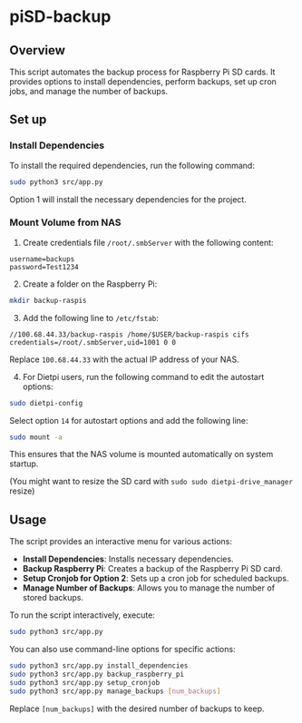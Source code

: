 # piSD-backup

## Overview

This script automates the backup process for Raspberry Pi SD cards. It provides options to install dependencies, perform backups, set up cron jobs, and manage the number of backups.

## Set up

### Install Dependencies

To install the required dependencies, run the following command:

```bash
sudo python3 src/app.py
```

Option 1 will install the necessary dependencies for the project.

### Mount Volume from NAS

1. Create credentials file `/root/.smbServer` with the following content:

```
username=backups
password=Test1234
```

2. Create a folder on the Raspberry Pi:

```bash
mkdir backup-raspis
```

3. Add the following line to `/etc/fstab`:

```
//100.68.44.33/backup-raspis /home/$USER/backup-raspis cifs credentials=/root/.smbServer,uid=1001 0 0
```

Replace `100.68.44.33` with the actual IP address of your NAS.

4. For Dietpi users, run the following command to edit the autostart options:

```bash
sudo dietpi-config
```

Select option `14` for autostart options and add the following line:

```bash
sudo mount -a
```

This ensures that the NAS volume is mounted automatically on system startup.

(You might want to resize the SD card with `sudo sudo dietpi-drive_manager` resize)

## Usage

The script provides an interactive menu for various actions:

- **Install Dependencies**: Installs necessary dependencies.
- **Backup Raspberry Pi**: Creates a backup of the Raspberry Pi SD card.
- **Setup Cronjob for Option 2**: Sets up a cron job for scheduled backups.
- **Manage Number of Backups**: Allows you to manage the number of stored backups.

To run the script interactively, execute:

```bash
sudo python3 src/app.py
```

You can also use command-line options for specific actions:

```bash
sudo python3 src/app.py install_dependencies
sudo python3 src/app.py backup_raspberry_pi
sudo python3 src/app.py setup_cronjob
sudo python3 src/app.py manage_backups [num_backups]
```

Replace `[num_backups]` with the desired number of backups to keep.

```
